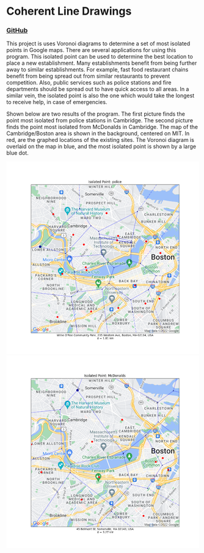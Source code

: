 # Coherent Line Drawings
### [GitHub](https://github.com/dtxiong/Isolated-Points-in-Google-Maps)

This project is uses Voronoi diagrams to determine a set of most isolated points in Google maps. There are several applications for using this program. This isolated point can be used to determine the best location to place a new establishment. Many establishments benefit from being further away to similar establishments. For example, fast food restaurant chains benefit from being spread out from similar restaurants to prevent competition. Also, public services such as police stations and fire departments should be spread out to have quick access to all areas. In a similar vein, the isolated point is also the one which would take the longest to receive help, in case of emergencies. 

Shown below are two results of the program. The first picture finds the point most isolated from police stations in Cambridge. The second picture finds the point most isolated from McDonalds in Cambridge. The map of the Cambridge/Boston area is shown in the background, centered on MIT. In red, are the graphed locations of the existing sites. The Voronoi diagram is overlaid on the map in blue, and the most isolated point is shown by a large blue dot. 

<p align="middle">
  <img src="./IsolatedPoints/IsolatedPolice.png" width="600" />
  <img src="./IsolatedPoints/IsolatedMcDonalds.png" width="600" /> 
</p>